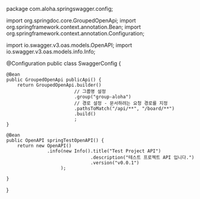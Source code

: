 package com.aloha.springswagger.config;

import org.springdoc.core.GroupedOpenApi;
import org.springframework.context.annotation.Bean;
import org.springframework.context.annotation.Configuration;

import io.swagger.v3.oas.models.OpenAPI;
import io.swagger.v3.oas.models.info.Info;

@Configuration
public class SwaggerConfig {
    
    @Bean
    public GroupedOpenApi publicApi() {
        return GroupedOpenApi.builder()
                             // 그룹명 설정
                             .group("group-aloha") 
                             // 경로 설정 - 문서하려는 요청 경로를 지정
                             .pathsToMatch("/api/**", "/board/**") 
                             .build()
                             ;
    }
    
    @Bean
    public OpenAPI springTestOpenAPI() {
        return new OpenAPI()
                   .info(new Info().title("Test Project API")
                                   .description("테스트 프로젝트 API 입니다.")
                                   .version("v0.0.1")
                        );
                   
    }
}
